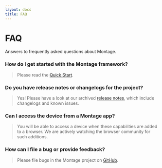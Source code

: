 ```yaml
---
layout: docs
title: FAQ
---
```


# FAQ

Answers to frequently asked questions about Montage.

### How do I get started with the Montage framework?
> Please read the [Quick Start](https://github.com/montagejs/montage/wiki/Quick-Start).

### Do you have release notes or changelogs for the project?
> Yes! Please have a look at our archived [release notes](https://github.com/montagejs/montage/blob/master/CHANGES.md), which include changelogs and known issues.

### Can I access the device from a Montage app?
> You will be able to access a device when these capabilities are added to a browser. We are actively watching the browser community for such additions.

### How can I file a bug or provide feedback?
> Please file bugs in the Montage project on [GitHub](https://github.com/montagejs/montage/issues).